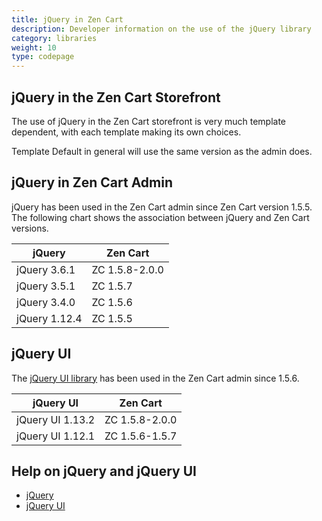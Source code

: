 ```yaml
---
title: jQuery in Zen Cart 
description: Developer information on the use of the jQuery library 
category: libraries
weight: 10
type: codepage
---
```


## jQuery in the Zen Cart Storefront 
The use of jQuery in the Zen Cart storefront is very much 
template dependent, with each template making its own choices.

Template Default in general will use the same version as the admin does. 

## jQuery in Zen Cart Admin

jQuery has been used in the Zen Cart admin since Zen Cart version 1.5.5.
The following chart shows the association between jQuery and Zen Cart versions. 

jQuery | Zen Cart 
-----------|--------------
jQuery 3.6.1 | ZC 1.5.8-2.0.0
jQuery 3.5.1 | ZC 1.5.7 
jQuery 3.4.0 | ZC 1.5.6
jQuery 1.12.4 | ZC 1.5.5

## jQuery UI

The [jQuery UI library](https://jqueryui.com/) has been used in the Zen Cart admin since 1.5.6.  

jQuery UI | Zen Cart 
-----------|--------------
jQuery UI 1.13.2 | ZC 1.5.8-2.0.0
jQuery UI 1.12.1 | ZC 1.5.6-1.5.7


## Help on jQuery and jQuery UI

- [jQuery](https://jquery.com/)
- [jQuery UI](https://jqueryui.com/)

